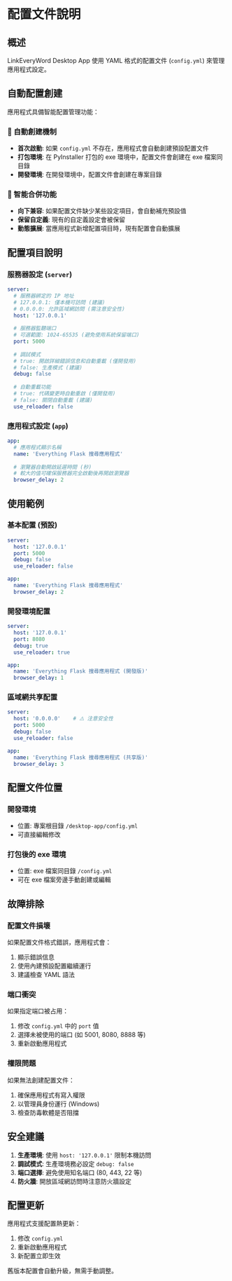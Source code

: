 # 配置文件說明

## 概述

LinkEveryWord Desktop App 使用 YAML 格式的配置文件 (`config.yml`) 來管理應用程式設定。

## 自動配置創建

應用程式具備智能配置管理功能：

### 🔄 自動創建機制
- **首次啟動**: 如果 `config.yml` 不存在，應用程式會自動創建預設配置文件
- **打包環境**: 在 PyInstaller 打包的 exe 環境中，配置文件會創建在 exe 檔案同目錄
- **開發環境**: 在開發環境中，配置文件會創建在專案目錄

### 🔧 智能合併功能
- **向下兼容**: 如果配置文件缺少某些設定項目，會自動補充預設值
- **保留自定義**: 現有的自定義設定會被保留
- **動態擴展**: 當應用程式新增配置項目時，現有配置會自動擴展

## 配置項目說明

### 服務器設定 (`server`)

```yaml
server:
  # 服務器綁定的 IP 地址
  # 127.0.0.1: 僅本機可訪問 (建議)
  # 0.0.0.0: 允許區域網訪問 (需注意安全性)
  host: '127.0.0.1'
  
  # 服務器監聽端口
  # 可選範圍: 1024-65535 (避免使用系統保留端口)
  port: 5000
  
  # 調試模式
  # true: 開啟詳細錯誤信息和自動重載 (僅開發用)
  # false: 生產模式 (建議)
  debug: false
  
  # 自動重載功能
  # true: 代碼變更時自動重啟 (僅開發用)
  # false: 關閉自動重載 (建議)
  use_reloader: false
```

### 應用程式設定 (`app`)

```yaml
app:
  # 應用程式顯示名稱
  name: 'Everything Flask 搜尋應用程式'
  
  # 瀏覽器自動開啟延遲時間 (秒)
  # 較大的值可確保服務器完全啟動後再開啟瀏覽器
  browser_delay: 2
```

## 使用範例

### 基本配置 (預設)
```yaml
server:
  host: '127.0.0.1'
  port: 5000
  debug: false
  use_reloader: false

app:
  name: 'Everything Flask 搜尋應用程式'
  browser_delay: 2
```

### 開發環境配置
```yaml
server:
  host: '127.0.0.1'
  port: 8080
  debug: true
  use_reloader: true

app:
  name: 'Everything Flask 搜尋應用程式 (開發版)'
  browser_delay: 1
```

### 區域網共享配置
```yaml
server:
  host: '0.0.0.0'    # ⚠️ 注意安全性
  port: 5000
  debug: false
  use_reloader: false

app:
  name: 'Everything Flask 搜尋應用程式 (共享版)'
  browser_delay: 3
```

## 配置文件位置

### 開發環境
- 位置: 專案根目錄 `/desktop-app/config.yml`
- 可直接編輯修改

### 打包後的 exe 環境
- 位置: exe 檔案同目錄 `/config.yml`
- 可在 exe 檔案旁邊手動創建或編輯

## 故障排除

### 配置文件損壞
如果配置文件格式錯誤，應用程式會：
1. 顯示錯誤信息
2. 使用內建預設配置繼續運行
3. 建議檢查 YAML 語法

### 端口衝突
如果指定端口被占用：
1. 修改 `config.yml` 中的 `port` 值
2. 選擇未被使用的端口 (如 5001, 8080, 8888 等)
3. 重新啟動應用程式

### 權限問題
如果無法創建配置文件：
1. 確保應用程式有寫入權限
2. 以管理員身份運行 (Windows)
3. 檢查防毒軟體是否阻擋

## 安全建議

1. **生產環境**: 使用 `host: '127.0.0.1'` 限制本機訪問
2. **調試模式**: 生產環境務必設定 `debug: false`
3. **端口選擇**: 避免使用知名端口 (80, 443, 22 等)
4. **防火牆**: 開放區域網訪問時注意防火牆設定

## 配置更新

應用程式支援配置熱更新：
1. 修改 `config.yml`
2. 重新啟動應用程式
3. 新配置立即生效

舊版本配置會自動升級，無需手動調整。
